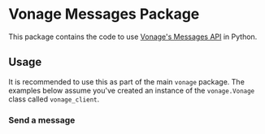 # Vonage Messages Package

This package contains the code to use [Vonage's Messages API](https://developer.vonage.com/en/messages/overview) in Python.

## Usage

It is recommended to use this as part of the main `vonage` package. The examples below assume you've created an instance of the `vonage.Vonage` class called `vonage_client`.

### Send a message

